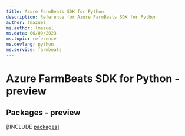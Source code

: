 ```yaml
---
title: Azure FarmBeats SDK for Python
description: Reference for Azure FarmBeats SDK for Python
author: lmazuel
ms.author: lmazuel
ms.data: 06/09/2023
ms.topic: reference
ms.devlang: python
ms.service: farmbeats
---
```

# Azure FarmBeats SDK for Python - preview
## Packages - preview
[!INCLUDE [packages](farmbeats-index.md)]